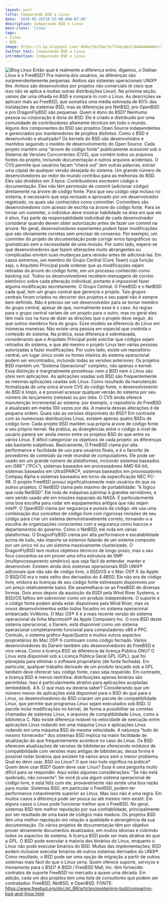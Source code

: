 ```yaml
---
layout: post
title: Comparando BSD e Linux
date: '2016-05-26T18:55:00.000-07:00'
description: Comparando BSD e Linux
main-class: 'linux'
tags:
- Linux
- BSD
image: https://3.bp.blogspot.com/-ASNvjlKxTpw/VzflkUyuBnI/AAAAAAAAAmY/ZBONDa21HT0eRGFeMgK_oYF_mH19UjQMQCLcB/s72-c/linux_vs_bsd.jpg
twitter_text: Comparando BSD e Linux
introduction: Comparando BSD e Linux
---
```

![Blog Linux](https://3.bp.blogspot.com/-ASNvjlKxTpw/VzflkUyuBnI/AAAAAAAAAmY/ZBONDa21HT0eRGFeMgK_oYF_mH19UjQMQCLcB/s640/linux_vs_bsd.jpg "Blog Linux")
Então qual é realmente a diferença entre, digamos, o Debian Linux e o FreeBSD? Pra maioria dos usuários, as diferenças são surpreendentemente pequenas: Ambos são sistemas operacionais UNIX® like. Ambos são desenvolvidos por projetos não comerciais (é claro que isso não se aplica a muitas outras distribuições Linux). Na próxima seção, vamos dar uma olhada no BSD e compará-lo com o Linux. As descrições se aplicam mais ao FreeBSD, que somatiza uma média estimada de 80% das instalações de sistemas BSD, mas as diferenças pro NetBSD, pro OpenBSD e pro DragonFlyBSD são pequenas.
Quem é dono do BSD?
Nenhuma pessoa ou corporação é dona do BSD. Ele é criado e distribuído por uma comunidade de contribuidores altamente técnicos em todo o mundo. Alguns dos componentes do BSD são projetos Open Source independentes e gerenciados por mantenedores de projetos distintos.
Como o BSD é desenvolvido e atualizado?
Os kernels do BSD são desenvolvidos e mantidos seguindo o modelo de desenvolvimento do Open Source. Cada projeto mantém uma “árvore de código fonte” publicamente acessível sob o Sistema de Versões Concorrentes (CVS), que contém todos os arquivos fontes do projeto, incluindo documentação e outros arquivos acidentais. O CVS permite que usuários façam “check out” (em outras palavras, extrair uma cópia) de qualquer versão desejada do sistema.
Um grande número de desenvolvedores ao redor do mundo contribui para as melhorias do BSD. Eles são divididos em 3 tipos:
 Contribuidores escrevem código e documentação. Eles não têm permissão de commit (adicionar código) diretamente na árvore de código fonte. Para que seu código seja incluso no sistema, é necessário que seja revisado e aprovado por um desenvolvedor registrado, os quais são conhecidos como committer.
 Committers são desenvolvedores com acesso de escrita na árvore do código fonte. Para se tornar um commiter, o indivíduo deve mostrar habilidade na área em que ele é ativo.
 Faz parte da responsabilidade individual de cada desenvolvedor considerar quando devem obter autorização antes de fazer um commit na árvore. No geral, desenvolvedores experientes podem fazer modificações que são obviamente corretas sem precisar de consenso. Por exemplo, um commiter do projeto de documentação pode corrigir erros tipográficos ou gramaticais sem a necessidade de uma revisão. Por outro lado, espera-se que desenvolvedores que fazem alterações muito abrangentes ou complicadas enviem suas mudanças para revisão antes de adicioná-las. Em casos extremos, um membro do Grupo Central (Core Team) cuja função seja, o Arquiteto Principal pode ordenar que as modificações sejam retiradas da árvore do código fonte, em um processo conhecido como backing out. Todos os desenvolvedores recebem mensagens de correio eletrônico sobre cada alteração individual, portanto é impossível fazer alguma modificação secretamente.
 O Grupo Central. O FreeBSD e o NetBSD cada qual, tem um grupo central que gerencia o projeto. Tais grupos centrais foram criados no decorrer dos projetos e seu papel não é sempre bem definido. Não é preciso ser um desenvolvedor para se tornar membro do grupo central, apesar de que, normalmente esse é o caso. As regras para o grupo central variam de um projeto para o outro, mas no geral eles têm mais voz na hora de dizer as direções que o projeto deve seguir, do que outros membros fora do grupo.
Esse modelo se diferencia do Linux em inúmeras maneiras:
 Não existe uma pessoa em especial que controla o conteúdo do sistema. Na prática, essa diferença é sobretaxada, considerando que o Arquiteto Principal pode solicitar que códigos sejam retirados do sistema, e que até mesmo o projeto Linux tem várias pessoas autorizadas a fazer modificações.
 Por outro lado, existe um repositório central, um lugar único onde os fontes inteiros do sistema operacional podem ser encontrados, incluindo todas as versões anteriores.
 Os projetos BSD mantém um “Sistema Operacional” completo, não apenas o kernel. Essa distinção é marginalmente proveitosa: nem o BSD nem o Linux são úteis sem aplicações. As aplicações usadas sob BSD são frequentemente as mesmas aplicações usadas sob Linux.
 Como resultado da manutenção formalizada de uma única árvore CVS do código fonte, o desenvolvimento do BSD é limpo, e é possível acessar qualquer versão do sistema por seu número de lançamento (release) ou por data. O CVS ainda oferece manutenção incremental ao sistema: por exemplo, o repositório do FreeBSD é atualizado em média 100 vezes por dia. A maioria dessas alterações é de pequena ordem.
Quais são as versões disponíveis do BSD?
Em contraste com as numerosas distribuições Linux, existem apenas quatro BSDs de código livre. Cada projeto BSD mantém sua própria árvore de código fonte e seu próprio kernel. Na prática, as divergências entre o código à nível de usuário parece ser ainda menor entre os projetos BSD do que entre os vários Linux.
É difícil categorizar os objetivos de cada projeto: as diferenças são bastante subjetivas. Basicamente,
 O FreeBSD clama por alta performance e facilidade de uso para usuários finais, e é o favorito de provedores de conteúdo da rede mundial de computadores. Ele pode ser usado em um grande número de plataformas, incluindo sistemas baseados em i386™ (“PCs”), sistemas baseados em processadores AMD 64-bit, sistemas baseados em UltraSPARC®, sistemas baseados em processadores Compaq Alpha e sistemas baseados em torno da especificação NEC PC-98. O projeto FreeBSD possui significativamente mais usuários do que os outros projetos.
 O NetBSD clama pelo máximo de portabilidade: “é lógico que roda NetBSD”. Ele roda de máquinas palmtop à grandes servidores, e vem sendo usado até em missões espaciais da NASA. É particularmente uma boa escolha para rodar em equipamentos antigos que não sejam Intel®.
 O OpenBSD clama por segurança e pureza de código: ele usa uma combinação dos conceitos de código livre com rigorosas revisões de seu código para criar um sistema demonstravelmente correto, tornando-o a escolha de organizações conscientes com a segurança como bancos e departamentos do governo. Como o NetBSD, ele roda em várias plataformas.
 O DragonFlyBSD clama por alta performance e escalabilidade acima de tudo, não importa se estamos falando de um sistema composto por um único nó ou um sistema massivamente clusterizado. O DragonFlyBSD tem muitos objetivos técnicos de longo prazo, mas o seu foco concentra-se em prover uma infra estrutura de SMP (multiprocessamento simétrico) que seja fácil de entender, manter e desenvolver.
Existem ainda dois sistemas operacionais BSD UNIX® adicionais que não são de código livre, o BSD/OS e o Mac OS® X da Apple:
 O BSD/OS era o mais velho dos derivados do 4.4BSD. Ele não era de código livre, embora as licenças de seu código fonte estivessem disponíveis por um preço relativamente baixo. Ele assemelhava-se ao FreeBSD de diversas formas. Dois anos depois da aquisição da BSDI pela Wind River Systems, o BSD/OS falhou em sobreviver como um produto independente. O suporte e o código fonte podem ainda estar disponíveis pela Wind River, mas os novos desenvolvimentos estão todos focados no sistema operacional embarcado VxWorks.
 O Mac OS® X é a mais recente versão do sistema operacional da linha Macintosh® da Apple Computers Inc. O core BSD deste sistema operacional, o Darwin, está disponível como um sistema operacional completamente funcional para computadores x86 e PPC. Contudo, o sistema gráfico Aqua/Quartz e muitos outros aspectos proprietários do Mac OS® X continuam como código fechado. Vários desenvolvedores do Darwin também são desenvolvedores do FreeBSD e vice versa.
Como a licença BSD se diferencia da licença Pública GNU?
O Linux está disponível sob a Licença Pública Geral GPL (GPL), que foi planejada para eliminar o software proprietário (de fonte fechada). Em particular, qualquer trabalho derivado de um produto lançado sob a GPL também deve oferecer seu código fonte, caso seja requerido. Em contraste, a licença BSD é menos restritiva: distribuições apenas binárias são permitidas. Isso é particularmente atrativo para aplicações acopladas (embedded).
4.6. O que mais eu deveria saber?
Considerando que um número menor de aplicações está disponível para o BSD do que para o Linux, os desenvolvedores do BSD criaram um pacote de compatibilidade Linux, que permite que programas Linux sejam executados sob BSD. O pacote inclui modificações no kernel, de forma a possibilitar as corretas chamadas de sistemas Linux, e arquivos de compatibilidade Linux, como a biblioteca C. Não existe diferença notável na velocidade de execução entre aplicações Linux rodando em uma máquina Linux e aplicações Linux rodando em uma máquina BSD de mesma velocidade.
A natureza “tudo do mesmo fornecedor” dos sistemas BSD implica na maior facilidade de atualização do que frequentemente acontece no caso do Linux. Os BSD oferecem atualizações de versões de bibliotecas oferecendo módulos de compatibilidade com versões mais antigas de bibliotecas, dessa forma é possível rodar binários que existem há vários anos sem o menor problema.
Qual eu devo usar, BSD ou Linux?
O que isso tudo significa na prática? Quem deve usar BSD? Quem deve usar Linux?
Essa é uma pergunta muito difícil para se responder. Aqui estão algumas considerações:
 “Se não está quebrado, não conserte”: Se você já usa algum sistema operacional de código livre, e está feliz com ele, provavelmente não existe uma boa razão para mudar.
 Sistemas BSD, em particular o FreeBSD, podem ter performance notavelmente superior ao Linux. Mas isso não é uma regra. Em muitos casos a diferença pode ser pouca ou até mesmo nem existir. Em alguns casos o Linux pode funcionar melhor que o FreeBSD.
 No geral, sistemas BSD tem melhor reputação por sua confiabilidade, principalmente por ser resultado de uma base de códigos mais madura.
 Os projetos BSD têm uma melhor reputação em relação a qualidade e abrangência da sua documentação. Os vários projetos de documentação têm por objetivo prover ativamente documentos atualizados, em muitos idiomas e cobrindo todos os aspectos do sistema.
 A licença BSD pode ser mais atrativa do que a GPL.
 O BSD pode executar a maioria dos binários do Linux, enquanto o Linux não pode executar binários do BSD. Muitas das implementações; BSD podem inclusive executar binários de outros sistemas derivados do UNIX®. Como resultado, o BSD pode ser uma opção de migração a partir de outros sistemas mais fácil do que o Linux seria.
Quem oferece suporte, serviços e treinamento para o BSD?
A BSDI / FreeBSD Mall, Inc. têm fornecido contratos de suporte FreeBSD no mercado a quase uma década.
Em adição, cada um dos projetos tem uma lista de consultores que podem ser contratados: FreeBSD, NetBSD, e OpenBSD.
FONTE: https://www.freebsd.org/doc/pt_BR/articles/explaining-bsd/comparing-bsd-and-linux.html
